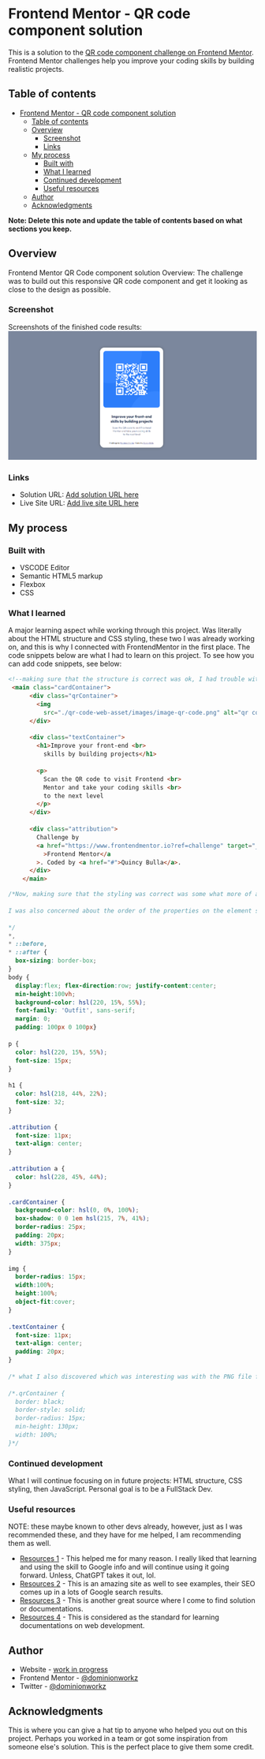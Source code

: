 # Frontend Mentor - QR code component solution

This is a solution to the [QR code component challenge on Frontend Mentor](https://www.frontendmentor.io/challenges/qr-code-component-iux_sIO_H). Frontend Mentor challenges help you improve your coding skills by building realistic projects. 

## Table of contents

- [Frontend Mentor - QR code component solution](#frontend-mentor---qr-code-component-solution)
  - [Table of contents](#table-of-contents)
  - [Overview](#overview)
    - [Screenshot](#screenshot)
    - [Links](#links)
  - [My process](#my-process)
    - [Built with](#built-with)
    - [What I learned](#what-i-learned)
    - [Continued development](#continued-development)
    - [Useful resources](#useful-resources)
  - [Author](#author)
  - [Acknowledgments](#acknowledgments)

**Note: Delete this note and update the table of contents based on what sections you keep.**

## Overview
Frontend Mentor QR Code component solution
Overview: The challenge was to build out this responsive QR code component and get it looking as close to the design as possible.
### Screenshot
Screenshots of the finished code results:
![QR Code results](image.png)

### Links

- Solution URL: [Add solution URL here](https://github.com/dominionworkz/061123-FrontEndMentorm)
- Live Site URL: [Add live site URL here](https://061123-front-end-mentor.vercel.app/)

## My process

### Built with
- VSCODE Editor
- Semantic HTML5 markup
- Flexbox
- CSS

### What I learned

A major learning aspect while working through this project. Was literally about the HTML structure and CSS styling, these two I was already working on, and this is why I connected with FrontendMentor in the first place. The code snippets below are what I had to learn on this project.
To see how you can add code snippets, see below:

```html
<!--making sure that the structure is correct was ok, I had trouble with the naming conventions on the index.html at first before I got help. The other thing was link rel="", img src="" because I was using / instead of the ./ so my code was breaking.-->
 <main class="cardContainer">
      <div class="qrContainer">
        <img 
          src="./qr-code-web-asset/images/image-qr-code.png" alt="qr code image"/>
      </div>

      <div class="textContainer">
        <h1>Improve your front-end <br> 
          skills by building projects</h1>

        <p>
          Scan the QR code to visit Frontend <br> 
          Mentor and take your coding skills <br>
          to the next level
        </p>
      </div>

      <div class="attribution">
        Challenge by
        <a href="https://www.frontendmentor.io?ref=challenge" target="_blank"
          >Frontend Mentor</a
        >. Coded by <a href="#">Quincy Bulla</a>.
      </div>
    </main>
```
```css
/*Now, making sure that the styling was correct was some what more of a challenge, I had trouble with selecting the correct properties for each element. I am not sure if it is correct on the body tag especially with the min-height aspect. It seemed to have worked though. I really was working on practicing Googling to assist in finding solutions, before asking for help.

I was also concerned about the order of the properties on the element styling.

*/
*,
* ::before,
* ::after {
  box-sizing: border-box;
}
body {
  display:flex; flex-direction:row; justify-content:center;
  min-height:100vh;
  background-color: hsl(220, 15%, 55%);
  font-family: 'Outfit', sans-serif;
  margin: 0;
  padding: 100px 0 100px}

p {
  color: hsl(220, 15%, 55%);
  font-size: 15px;
}

h1 {
  color: hsl(218, 44%, 22%);
  font-size: 32;
}

.attribution {
  font-size: 11px;
  text-align: center;
}

.attribution a {
  color: hsl(228, 45%, 44%);
}

.cardContainer {
  background-color: hsl(0, 0%, 100%);
  box-shadow: 0 0 1em hsl(215, 7%, 41%);
  border-radius: 25px;
  padding: 20px;
  width: 375px;
}

img {
  border-radius: 15px;
  width:100%;
  height:100%;
  object-fit:cover;
}

.textContainer {
  font-size: 11px;
  text-align: center;
  padding: 20px;
}

/* what I also discovered which was interesting was with the PNG file for the QR Code itself, I thought I had to have it like this for styling the border-radius: .qrContainer {...} I use the browser dev tools through out all and when I used the img tag and applied the border-radius to it that worked. Old code ex: below.*/

/*.qrContainer {
  border: black;
  border-style: solid;
  border-radius: 15px;
  min-height: 130px;
  width: 100%;
}*/
```
### Continued development

What I will continue focusing on in future projects: HTML structure, CSS styling, then JavaScript. Personal goal is to be a FullStack Dev.

### Useful resources
NOTE: these maybe known to other devs already, however, just as I was recommended these, and they have for me helped, I am recommending them as well.

- [Resources 1](https://www.Google.com/) - This helped me for many reason. I really liked that learning and using the skill to Google info and will continue using it going forward. Unless, ChatGPT takes it out, lol.
- [Resources 2](https://www.geeksforgeeks.org/) - This is an amazing site as well to see examples, their SEO comes up in a lots of Google search results.
- [Resources 3](https://dev.to/) - This is another great source where I come to find solution or documentations.
- [Resources 4](https://developer.mozilla.org/en-US/) - This is considered as the standard for learning documentations on web development.

## Author

- Website - [work in progress](https://www.your-site.com)
- Frontend Mentor - [@dominionworkz](https://www.frontendmentor.io/profile/dominionworkz)
- Twitter - [@dominionworkz](https://twitter.com/dominionworkz)

## Acknowledgments

This is where you can give a hat tip to anyone who helped you out on this project. Perhaps you worked in a team or got some inspiration from someone else's solution. This is the perfect place to give them some credit.


